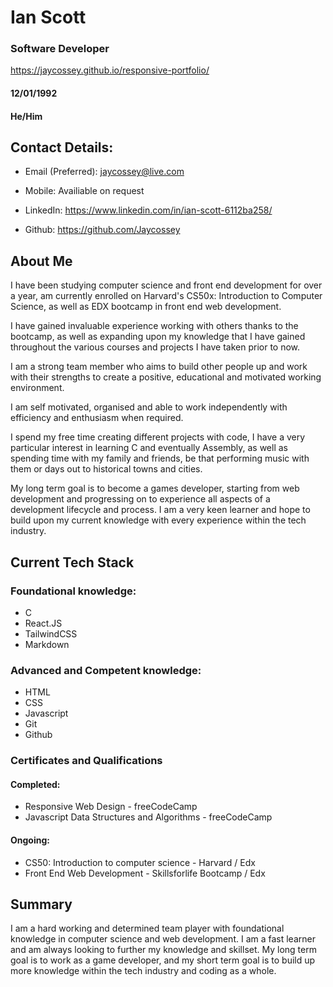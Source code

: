 # Ian Scott

### Software Developer

https://jaycossey.github.io/responsive-portfolio/

#### 12/01/1992

#### He/Him

## Contact Details:

- Email (Preferred): jaycossey@live.com

- Mobile: Availiable on request

- LinkedIn: https://www.linkedin.com/in/ian-scott-6112ba258/

- Github: https://github.com/Jaycossey

## About Me

I have been studying computer science and front end development for over a year, am currently enrolled on Harvard's CS50x: Introduction to Computer Science, as well as EDX bootcamp in front end web development. 

I have gained invaluable experience working with others thanks to the bootcamp, as well as expanding upon my knowledge that I have gained throughout the various courses and projects I have taken prior to now. 

I am a strong team member who aims to build other people up and work with their strengths to create a positive, educational and motivated working environment. 

I am self motivated, organised and able to work independently with efficiency and enthusiasm when required. 

I spend my free time creating different projects with code, I have a very particular interest in learning C and eventually Assembly, as well as spending time with my family and friends, be that performing music with them or days out to historical towns and cities. 

My long term goal is to become a games developer, starting from web development and progressing on to experience all aspects of a development lifecycle and process. I am a very keen learner and hope to build upon my current knowledge with every experience within the tech industry.

## Current Tech Stack

### Foundational knowledge:

- C
- React.JS
- TailwindCSS
- Markdown

### Advanced and Competent knowledge:

- HTML
- CSS
- Javascript
- Git
- Github

### Certificates and Qualifications

#### Completed: 

- Responsive Web Design - freeCodeCamp
- Javascript Data Structures and Algorithms - freeCodeCamp

#### Ongoing:

- CS50: Introduction to computer science - Harvard / Edx
- Front End Web Development - Skillsforlife Bootcamp / Edx

## Summary

I am a hard working and determined team player with foundational knowledge in computer science and web development. I am a fast learner and am always looking to further my knowledge and skillset. My long term goal is to work as a game developer, and my short term goal is to build up more knowledge within the tech industry and coding as a whole.
